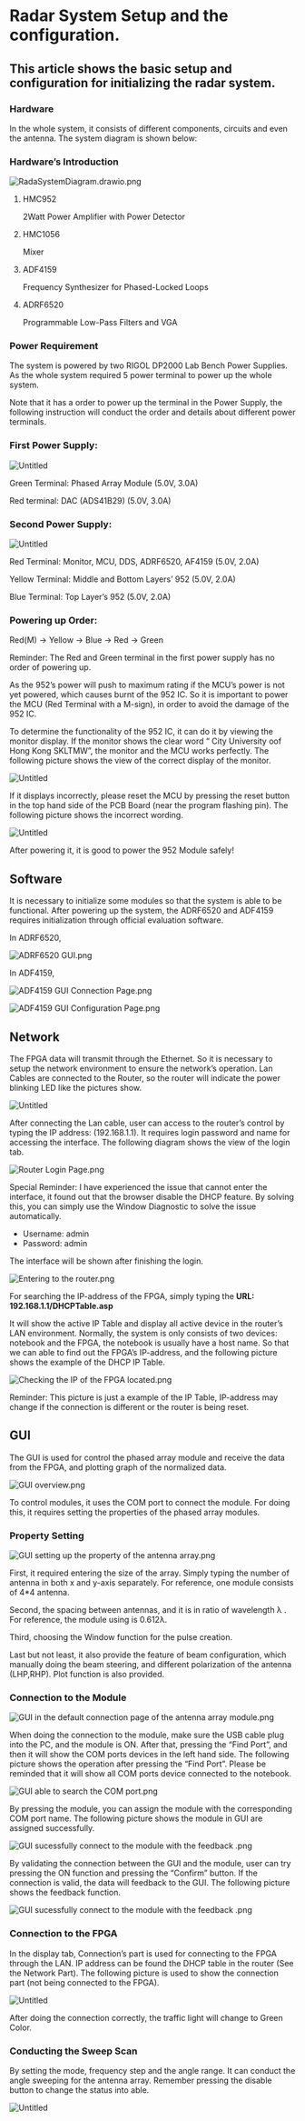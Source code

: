 # Radar System Setup and the configuration.

## This article shows the basic setup and configuration for initializing the radar system.

### Hardware

In the whole system, it consists of different components, circuits and even the antenna. The system diagram is shown below:

### Hardware’s Introduction

![RadaSystemDiagram.drawio.png](Radar%20System%20Setup%20and%20the%20configuration%20dcfe2c1b937948fc946d397c5a884202/RadaSystemDiagram.drawio.png)

1. HMC952
    
    2Watt Power Amplifier with Power Detector
    
2. HMC1056
    
    Mixer
    

1. ADF4159
    
    Frequency Synthesizer for Phased-Locked Loops
    
2. ADRF6520
    
    Programmable Low-Pass Filters and VGA
    

### Power Requirement

The system is powered by two RIGOL DP2000 Lab Bench Power Supplies. As the whole system required 5 power terminal to power up the whole system.

Note that it has a order to power up the terminal in the Power Supply, the following instruction will conduct the order and details about different power terminals. 

### First Power Supply:

 

![Untitled](Radar%20System%20Setup%20and%20the%20configuration%20dcfe2c1b937948fc946d397c5a884202/Untitled.png)

Green Terminal: Phased Array Module 
(5.0V, 3.0A)

Red terminal: DAC (ADS41B29)
(5.0V, 3.0A)

### Second Power Supply:

![Untitled](Radar%20System%20Setup%20and%20the%20configuration%20dcfe2c1b937948fc946d397c5a884202/Untitled%201.png)

Red Terminal: 
Monitor, MCU, DDS, ADRF6520, AF4159
(5.0V, 2.0A)

Yellow Terminal: 
Middle and Bottom Layers’ 952
(5.0V, 2.0A)

Blue Terminal: 
Top Layer’s 952
(5.0V, 2.0A)

### Powering up Order:

Red(M) → Yellow → Blue → Red → Green 

Reminder: The Red and Green terminal in the first power supply has no order of powering up. 

As the 952’s power will push to maximum rating if the MCU’s power is not yet powered, which causes burnt of the 952 IC. So it is important to power the MCU (Red Terminal with a M-sign), in order to avoid the damage of the 952 IC.

To determine the functionality of the 952 IC, it can do it by viewing the monitor display. If the monitor shows the clear word “ City University oof Hong Kong SKLTMW”, the monitor and the MCU works perfectly. The following picture shows the view of the correct display of the monitor.

![Untitled](Radar%20System%20Setup%20and%20the%20configuration%20dcfe2c1b937948fc946d397c5a884202/Untitled%202.png)

If it displays incorrectly, please reset the MCU by pressing the reset button in the top hand side of the PCB Board (near the program flashing pin). The following picture shows the incorrect wording.

![Untitled](Radar%20System%20Setup%20and%20the%20configuration%20dcfe2c1b937948fc946d397c5a884202/Untitled%203.png)

After powering it, it is good to power the 952 Module safely!

## Software

It is necessary to initialize some modules so that the system is able to be functional. 
After powering up the system, the ADRF6520 and ADF4159 requires initialization through official evaluation software.

In ADRF6520, 

![ADRF6520 GUI.png](Radar%20System%20Setup%20and%20the%20configuration%20dcfe2c1b937948fc946d397c5a884202/ADRF6520_GUI.png)

In ADF4159, 

![ADF4159 GUI Connection Page.png](Radar%20System%20Setup%20and%20the%20configuration%20dcfe2c1b937948fc946d397c5a884202/ADF4159_GUI_Connection_Page.png)

![ADF4159 GUI Configuration Page.png](Radar%20System%20Setup%20and%20the%20configuration%20dcfe2c1b937948fc946d397c5a884202/ADF4159_GUI_Configuration_Page.png)

## Network

The FPGA data will transmit through the Ethernet. So it is necessary to setup the network environment to ensure the network’s operation. Lan Cables are connected to the Router, so the router will indicate the power blinking LED like the pictures show.

![Untitled](Radar%20System%20Setup%20and%20the%20configuration%20dcfe2c1b937948fc946d397c5a884202/Untitled%204.png)

After connecting the Lan cable, user can access to the router’s control by typing the IP address: (192.168.1.1). It requires login password and name for accessing the interface. The following diagram shows the view of the login tab.

![Router Login Page.png](Radar%20System%20Setup%20and%20the%20configuration%20dcfe2c1b937948fc946d397c5a884202/Router_Login_Page.png)

Special Reminder: I have experienced the issue that cannot enter the interface, it found out that the browser disable the DHCP feature. By solving this, you can simply use the Window Diagnostic to solve the issue automatically.

- Username:  admin
- Password:   admin

The interface will be shown after finishing the login.

![Entering to the router.png](Radar%20System%20Setup%20and%20the%20configuration%20dcfe2c1b937948fc946d397c5a884202/Entering_to_the_router.png)

For searching the IP-address of the FPGA, simply typing the **URL: 192.168.1.1/DHCPTable.asp**

It will show the active IP Table and display all active device in the router’s LAN environment. Normally, the system is only consists of two devices: notebook and the FPGA, the notebook is usually have a host name. So that we can able to find out the FPGA’s IP-address, and the following picture shows the example of the DHCP IP Table.

![Checking the IP of the FPGA located.png](Radar%20System%20Setup%20and%20the%20configuration%20dcfe2c1b937948fc946d397c5a884202/Checking_the_IP_of_the_FPGA_located.png)

Reminder: This picture is just a example of the IP Table, IP-address may change if the connection is different or the router is being reset.

## GUI

The GUI is used for control the phased array module and receive the data from the FPGA, and plotting graph of the normalized data.

![GUI overview.png](Radar%20System%20Setup%20and%20the%20configuration%20dcfe2c1b937948fc946d397c5a884202/GUI_overview.png)

To control modules, it uses the COM port to connect the module. For doing this, it requires setting the properties of the phased array modules.

### Property Setting

![GUI setting up the property of the antenna array.png](Radar%20System%20Setup%20and%20the%20configuration%20dcfe2c1b937948fc946d397c5a884202/GUI_setting_up_the_property_of_the_antenna_array.png)

First, it required entering the size of the array. Simply typing the number of antenna in both x and y-axis separately. For reference, one module consists of 4*4 antenna.

Second, the spacing between antennas, and it is in ratio of wavelength λ . For reference, the module using is 0.612λ.

Third, choosing the Window function for the pulse creation.

Last but not least, it also provide the feature of beam configuration, which manually doing the beam steering, and different polarization of the antenna (LHP,RHP). Plot function is also provided.

### Connection to the Module

![GUI in the default connection page of the antenna array module.png](Radar%20System%20Setup%20and%20the%20configuration%20dcfe2c1b937948fc946d397c5a884202/GUI_in_the_default_connection_page_of_the_antenna_array_module.png)

When doing the connection to the module, make sure the USB cable plug into the PC, and the module is ON. After that, pressing the “Find Port”, and then it will show the COM ports devices in the left hand side. The following picture shows the operation after pressing the “Find Port”.  Please be reminded that it will show all COM ports device connected to the notebook.

![GUI able to search the COM port.png](Radar%20System%20Setup%20and%20the%20configuration%20dcfe2c1b937948fc946d397c5a884202/GUI_able_to_search_the_COM_port.png)

By pressing the module, you can assign the module with the corresponding COM port name. The following picture shows the module in GUI are assigned successfully.

![GUI sucessfully connect to the module with the feedback .png](Radar%20System%20Setup%20and%20the%20configuration%20dcfe2c1b937948fc946d397c5a884202/GUI_sucessfully_connect_to_the_module_with_the_feedback_.png)

By validating the connection between the GUI and the module, user can try pressing the ON function and pressing the “Confirm” button. If the connection is valid, the data will feedback to the GUI. The following picture shows the feedback function.

![GUI sucessfully connect to the module with the feedback .png](Radar%20System%20Setup%20and%20the%20configuration%20dcfe2c1b937948fc946d397c5a884202/GUI_sucessfully_connect_to_the_module_with_the_feedback_%201.png)

### Connection to the FPGA

In the display tab, Connection’s part is used for connecting to the FPGA through the LAN. IP address can be found the DHCP table in the router (See the Network Part). The following picture is used to show the connection part (not being connected to the FPGA).

![Untitled](Radar%20System%20Setup%20and%20the%20configuration%20dcfe2c1b937948fc946d397c5a884202/Untitled%205.png)

After doing the connection correctly, the traffic light will change to Green Color.

### Conducting the Sweep Scan

By setting the mode, frequency step and the angle range. It can conduct the angle sweeping for the antenna array. Remember pressing the  disable button to change the status into able.

![Untitled](Radar%20System%20Setup%20and%20the%20configuration%20dcfe2c1b937948fc946d397c5a884202/Untitled%206.png)